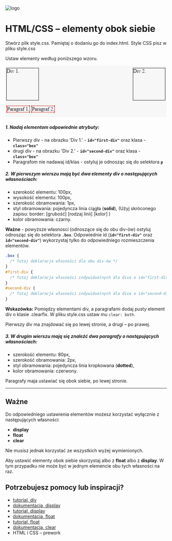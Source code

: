 <img alt="logo" src="http://coderslab.pl/svg/logo-coderslab.svg" width="400">

# HTML/CSS &ndash; elementy obok siebie


Stwórz plik style.css. Pamiętaj o dodaniu go do index.html. Style CSS pisz w pliku style.css

Ustaw elementy według poniższego wzoru.

![screen](images/elements.png)

##### 1. Nadaj elementom odpowiednie atrybuty:
  * Pierwszy div - na obrazku 'Div 1.' - **`id="first-div"`** oraz klasa - **`class="box"`**
  * drugi div - na obrazku 'Div 2.' - **`id="second-div"`** oraz klasa - **`class="box"`**
  * Paragrafom nie nadawaj id/klas - ostyluj je odnosząc się do selektora **`p`**

##### 2. W pierwszym wierszu mają być dwa elementy **div** o następujących własnościach:
  * szerokość elementu: 100px,
  * wysokość elementu: 100px,
  * szerokość obramowania: 1px,
  * styl obramowania: pojedyncza linia ciągła (**solid**), (Użyj skróconego zapisu: border: [grubość] [rodzaj linii] [kolor] )
  * kolor obramowania: czarny.

  **Ważne** - powyższe własnosci (odnoszące się do obu div-ów) ostyluj odnosząc się do selektora **`.box`**. Odpowiednie id (**`id="first-div"`** oraz **`id="second-div"`**) wykorzystaj tylko do odpowiedniego rozmieszczenia elementów.

  ```css
 .box {
    /* Tutaj deklaracja własności dla obu div-ów */
  }
  #first-div {
    /* Tutaj deklaracja własności indywidualnych dla diva o id="first-div" */
  }
  #second-div {
    /* Tutaj deklaracja własności indywidualnych dla diva o id="second-div" */
  }
  ```

**Wskazówka:** Pomiędzy elementami div, a paragrafami dodaj pusty element div o klasie .clearfix. W pliku style.css ustaw mu `clear: both`.

  Pierwszy div ma znajdować się po lewej stronie, a drugi &ndash; po prawej.

##### 3. W drugim wierszu mają się znaleźć dwa paragrafy o następujących własnościach:
  * szerokość elementu: 80px,
  * szerokość obramowania: 2px,
  * styl obramowania: pojedyncza linia kropkowana (**dotted**),
  * kolor obramowania: czerwony.

  Paragrafy maja ustawiać się obok siebie, po lewej stronie.

---

## Ważne
Do odpowiedniego ustawienia elementów możesz korzystać wyłącznie z następujących własności:
  * **display**
  * **float**
  * **clear**

Nie musisz jednak korzystać ze wszystkich wyżej wymienionych.

Aby ustawić elementy obok siebie skorzystaj albo z **float** albo z **display**. W tym przypadku nie może być w jednym elemencie obu tych własności na raz.



## Potrzebujesz pomocy lub inspiracji?
* [tutorial, div](http://www.html-5-tutorial.com/div-tag.htm)
* [dokumentacja, display](https://developer.mozilla.org/pl/docs/Web/CSS/display)
* [tutorial,  display](http://css.webcodehelpers.com/2014/05/css-display-block-vs-inline-block-vs.html)
* [dokumentacja, float](https://developer.mozilla.org/pl/docs/Web/CSS/float)
* [tutorial, float](http://learnlayout.com/float.html)
* [dokumentacja, clear](https://developer.mozilla.org/pl/docs/Web/CSS/clear)
* HTML i CSS &ndash; prework
